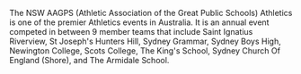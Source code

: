 The NSW AAGPS (Athletic Association of the Great Public Schools) Athletics is one of the premier Athletics events in Australia. It is an annual event competed in between 9 member teams that include Saint Ignatius Riverview, St Joseph's Hunters Hill, Sydney Grammar, Sydney Boys High, Newington College, Scots College, The King's School, Sydney Church Of England (Shore), and The Armidale School.
